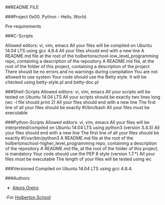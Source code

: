 ##README FILE

###Project 0x00. Python - Hello, World.

Pre-requirements 

###C-Scripts


Allowed editors: vi, vim, emacs
All your files will be compiled on Ubuntu 14.04 LTS using gcc 4.8.4
All your files should end with a new line
A README.md file at the root of the holbertonschool-low_level_programming repo, containing a description of the repository
A README.md file, at the root of the folder of this project, containing a description of the project
There should be no errors and no warnings during compilation
You are not allowed to use system
Your code should use the Betty style. It will be checked using betty-style.pl and betty-doc.pl


###Shell-Scripts
	Allowed editors: vi, vim, emacs
	All your scripts will be tested on Ubuntu 14.04 LTS
	All your scripts should be exactly two lines long (wc -l file should print 2)
	All your files should end with a new line
	The first line of all your files should be exactly #!/bin/bash
	All your files must be executable


###Python-Scripts
	Allowed editors: vi, vim, emacs
	All your files will be interpreted/compiled on Ubuntu 14.04 LTS using python3 (version 3.4.3)
	All your files should end with a new line
	The first line of all your files should be exactly #!/usr/bin/python3
	A README.md file at the root of the holbertonschool-higher_level_programming repo, containing a description of the repository
	A README.md file, at the root of the folder of this project, is mandatory
	Your code should use the PEP 8 style (version 1.7.*)
	All your files must be executable
	The length of your files will be tested using wc


###Versioned 
Compiled on Ubuntu 14.04 LTS using gcc 4.8.4.


###Authors 

- [Alexis Oreiro](https://github.com/alexoreiro)

-For [Holberton School](https://www.holbertonschool.com/uy)
